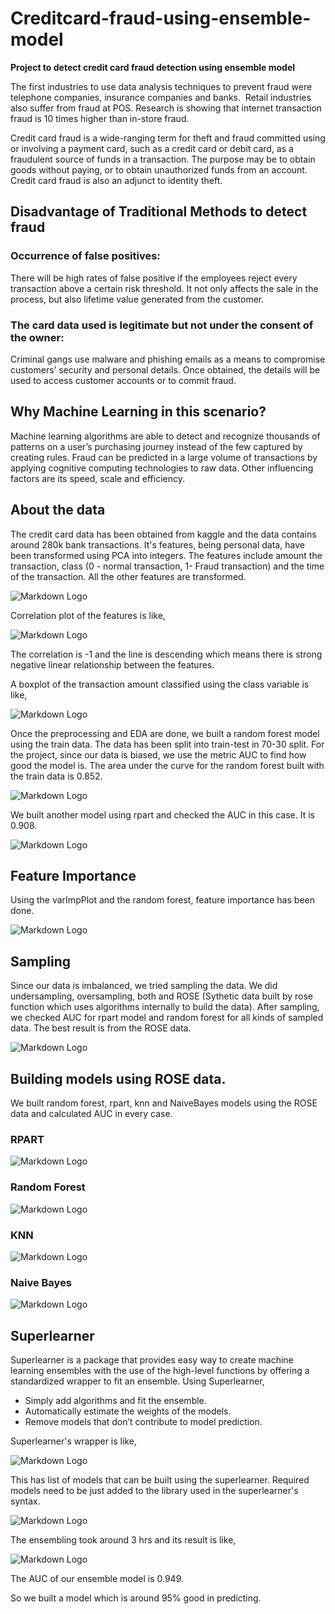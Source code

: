 # Creditcard-fraud-using-ensemble-model
**Project to detect credit card fraud detection using ensemble model**



The first industries to use data analysis techniques to prevent fraud were telephone companies, insurance companies and banks. 
Retail industries also suffer from fraud at POS.
Research is showing that internet transaction fraud is 10 times higher than in-store fraud.



Credit card fraud is a wide-ranging term for theft and fraud committed using or involving a payment card, such as a credit card or debit card, as a fraudulent source of funds in a transaction.
The purpose may be to obtain goods without paying, or to obtain unauthorized funds from an account. 
Credit card fraud is also an adjunct to identity theft.



## Disadvantage of Traditional Methods to detect fraud


### Occurrence of false positives: 
There will be high rates of false positive if the employees reject every transaction above a certain risk threshold. It not only affects the sale in the process, but also lifetime value generated from the customer.


### The card data used is legitimate but not under the consent of the owner:
Criminal gangs use malware and phishing emails as a means to compromise customers’ security and personal details. Once obtained, the details will be used to access customer accounts or to commit fraud. 


## Why Machine Learning in this scenario?

Machine learning algorithms are able to detect and recognize thousands of patterns on a user’s purchasing journey instead of the few captured by creating rules. 
Fraud can be predicted in a large volume of transactions by applying cognitive computing technologies to raw data.
Other influencing factors are its
speed, 
scale and efficiency.


## About the data

The credit card data has been obtained from kaggle and the data contains around 280k bank transactions. It's features, being personal data, have been transformed using PCA into integers. The features include amount the transaction, class (0 - normal transaction, 1- Fraud transaction) and the time of the transaction. All the other features are transformed.


![Markdown Logo](https://github.com/abhi19071993/Creditcard-fraud-using-ensemble-model/blob/master/data_credit.png)


Correlation plot of the features is like,


![Markdown Logo](https://github.com/abhi19071993/Creditcard-fraud-using-ensemble-model/blob/master/credit_correlation.png)


The correlation is -1 and the line is descending which means there is strong negative linear relationship between the features.


A boxplot of the transaction amount classified using the class variable is like,


![Markdown Logo](https://github.com/abhi19071993/Creditcard-fraud-using-ensemble-model/blob/master/credit_boxplot.png)


Once the preprocessing and EDA are done, we built a random forest model using the train data. The data has been split into train-test in 70-30 split. For the project, since our data is biased, we use the metric AUC to find how good the model is. The area under the curve for the random forest built with the train data is 0.852.


![Markdown Logo](https://github.com/abhi19071993/Creditcard-fraud-using-ensemble-model/blob/master/Randomforest.png)


We built another model using rpart and checked the AUC in this case. It is 0.908.

![Markdown Logo](https://github.com/abhi19071993/Creditcard-fraud-using-ensemble-model/blob/master/rpart.png)



## Feature Importance

Using the varImpPlot and the random forest, feature importance has been done.


![Markdown Logo](https://github.com/abhi19071993/Creditcard-fraud-using-ensemble-model/blob/master/Featureimportance.png)


## Sampling

Since our data is imbalanced, we tried sampling the data. We did undersampling, oversampling, both and ROSE (Sythetic data built by rose function which uses algorithms internally to build the data). After sampling, we checked AUC for rpart model and random forest for all kinds of sampled data. The best result is from the ROSE data.

![Markdown Logo](https://github.com/abhi19071993/Creditcard-fraud-using-ensemble-model/blob/master/rose.png)

## Building models using ROSE data.

We built random forest, rpart, knn and NaiveBayes models using the ROSE data and calculated AUC in every case.

### RPART


![Markdown Logo](https://github.com/abhi19071993/Creditcard-fraud-using-ensemble-model/blob/master/rose_rpart.png)


### Random Forest


![Markdown Logo](https://github.com/abhi19071993/Creditcard-fraud-using-ensemble-model/blob/master/rose_randomforest.png)


### KNN


![Markdown Logo](https://github.com/abhi19071993/Creditcard-fraud-using-ensemble-model/blob/master/rose_knn.png)


### Naive Bayes

![Markdown Logo](https://github.com/abhi19071993/Creditcard-fraud-using-ensemble-model/blob/master/rose_naive.png)


## Superlearner

Superlearner is a package that provides easy way to create machine learning ensembles with the use of the high-level functions by offering a standardized wrapper to fit an ensemble. Using Superlearner,


- Simply add algorithms and fit the ensemble.
- Automatically estimate the weights of the models.
- Remove models that don’t contribute to model prediction.	

Superlearner's wrapper is like,


![Markdown Logo](https://github.com/abhi19071993/Creditcard-fraud-using-ensemble-model/blob/master/Wrappers.png)


This has list of models that can be built using the superlearner. Required models need to be just added to the library used in the superlearner's syntax.


![Markdown Logo](https://github.com/abhi19071993/Creditcard-fraud-using-ensemble-model/blob/master/superlearner.png)

The ensembling took around 3 hrs and its result is like,


![Markdown Logo](https://github.com/abhi19071993/Creditcard-fraud-using-ensemble-model/blob/master/superlearner_result.png)



The AUC of our ensemble model is 0.949.


So we built a model which is around 95% good in predicting.












